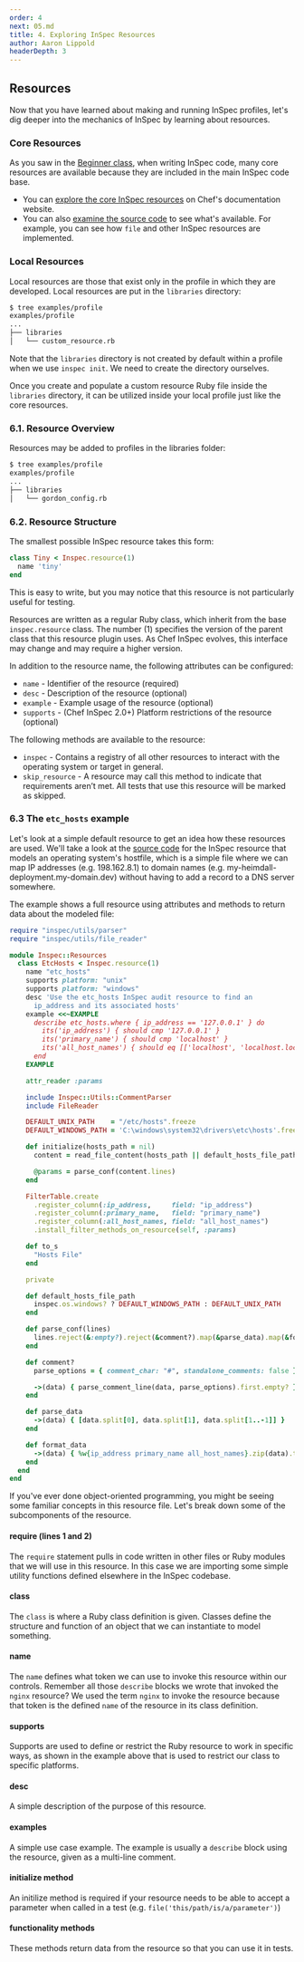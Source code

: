 ```yaml
---
order: 4
next: 05.md
title: 4. Exploring InSpec Resources
author: Aaron Lippold
headerDepth: 3
---
```


## Resources

Now that you have learned about making and running InSpec profiles, let's dig deeper into the mechanics of InSpec by learning about resources.

### Core Resources

As you saw in the [Beginner class](../beginner/README.md), when writing InSpec code, many core resources are available because they are included in the main InSpec code base.

* You can [explore the core InSpec resources](https://www.inspec.io/docs/reference/resources/) on Chef's documentation website.
* You can also [examine the source code](https://github.com/inspec/inspec/tree/master/lib/inspec/resources) to see what's available. For example, you can see how `file` and other InSpec resources are implemented.

### Local Resources
Local resources are those that exist only in the profile in which they are developed. Local resources are put in the `libraries` directory:
```bash
$ tree examples/profile
examples/profile
...
├── libraries
│   └── custom_resource.rb
```
Note that the `libraries` directory is not created by default within a profile when we use `inspec init`. We need to create the directory ourselves.

Once you create and populate a custom resource Ruby file inside the `libraries` directory, it can be utilized inside your local profile just like the core resources.

### 6.1. Resource Overview

Resources may be added to profiles in the libraries folder:
```bash
$ tree examples/profile
examples/profile
...
├── libraries
│   └── gordon_config.rb
```

### 6.2. Resource Structure

The smallest possible InSpec resource takes this form:

```ruby
class Tiny < Inspec.resource(1)
  name 'tiny'
end
```

This is easy to write, but you may notice that this resource is not particularly useful for testing.

Resources are written as a regular Ruby class, which inherit from the base `inspec.resource` class. The number (1) specifies the version of the parent class that this resource plugin uses. As Chef InSpec evolves, this interface may change and may require a higher version.

In addition to the resource name, the following attributes can be configured:

- `name` - Identifier of the resource (required)  
- `desc` - Description of the resource (optional)  
- `example` - Example usage of the resource (optional)  
- `supports` - (Chef InSpec 2.0+) Platform restrictions of the resource (optional)  

The following methods are available to the resource:

- `inspec` - Contains a registry of all other resources to interact with the operating system or target in general.
- `skip_resource` - A resource may call this method to indicate that requirements aren’t met. All tests that use this resource will be marked as skipped.

### 6.3 The `etc_hosts` example

Let's look at a simple default resource to get an idea how these resources are used. We'll take a look at the [source code](https://github.com/inspec/inspec/blob/526b52657be571ba1573c12d666dc1f6330f2307/lib/inspec/resources/etc_hosts.rb) for the InSpec resource that models an operating system's hostfile, which is a simple file where we can map IP addresses (e.g. 198.162.8.1) to domain names (e.g. my-heimdall-deployment.my-domain.dev) without having to add a record to a DNS server somewhere.

The example shows a full resource using attributes and methods to return data about the modeled file:

```ruby
require "inspec/utils/parser"
require "inspec/utils/file_reader"

module Inspec::Resources
  class EtcHosts < Inspec.resource(1)
    name "etc_hosts"
    supports platform: "unix"
    supports platform: "windows"
    desc 'Use the etc_hosts InSpec audit resource to find an
      ip_address and its associated hosts'
    example <<~EXAMPLE
      describe etc_hosts.where { ip_address == '127.0.0.1' } do
        its('ip_address') { should cmp '127.0.0.1' }
        its('primary_name') { should cmp 'localhost' }
        its('all_host_names') { should eq [['localhost', 'localhost.localdomain', 'localhost4', 'localhost4.localdomain4']] }
      end
    EXAMPLE

    attr_reader :params

    include Inspec::Utils::CommentParser
    include FileReader

    DEFAULT_UNIX_PATH    = "/etc/hosts".freeze
    DEFAULT_WINDOWS_PATH = 'C:\windows\system32\drivers\etc\hosts'.freeze

    def initialize(hosts_path = nil)
      content = read_file_content(hosts_path || default_hosts_file_path)

      @params = parse_conf(content.lines)
    end

    FilterTable.create
      .register_column(:ip_address,     field: "ip_address")
      .register_column(:primary_name,   field: "primary_name")
      .register_column(:all_host_names, field: "all_host_names")
      .install_filter_methods_on_resource(self, :params)

    def to_s
      "Hosts File"
    end

    private

    def default_hosts_file_path
      inspec.os.windows? ? DEFAULT_WINDOWS_PATH : DEFAULT_UNIX_PATH
    end

    def parse_conf(lines)
      lines.reject(&:empty?).reject(&comment?).map(&parse_data).map(&format_data)
    end

    def comment?
      parse_options = { comment_char: "#", standalone_comments: false }

      ->(data) { parse_comment_line(data, parse_options).first.empty? }
    end

    def parse_data
      ->(data) { [data.split[0], data.split[1], data.split[1..-1]] }
    end

    def format_data
      ->(data) { %w{ip_address primary_name all_host_names}.zip(data).to_h }
    end
  end
end
```

If you've ever done object-oriented programming, you might be seeing some familiar concepts in this resource file. Let's break down some of the subcomponents of the resource.

#### require (lines 1 and 2)
The `require` statement pulls in code written in other files or Ruby modules that we will use in this resource. In this case we are importing some simple utility functions defined elsewhere in the InSpec codebase.
#### class
The `class` is where a Ruby class definition is given. Classes define the structure and function of an object that we can instantiate to model something.
#### name
The `name` defines what token we can use to invoke this resource within our controls. Remember all those `describe` blocks we wrote that invoked the `nginx` resource? We used the term `nginx` to invoke the resource because that token is the defined `name` of the resource in its class definition.
#### supports
Supports are used to define or restrict the Ruby resource to work in specific ways, as shown in the example above that is used to restrict our class to specific platforms.
#### desc 
A simple description of the purpose of this resource.
#### examples
A simple use case example. The example is usually a `describe` block using the resource, given as a multi-line comment.
#### initialize method
An initilize method is required if your resource needs to be able to accept a parameter when called in a test (e.g. `file('this/path/is/a/parameter')`)
#### functionality methods
These methods return data from the resource so that you can use it in tests. 